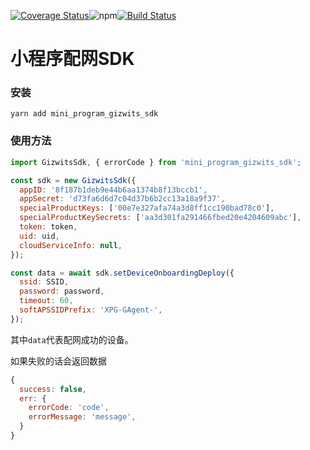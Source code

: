 <a href='https://coveralls.io/github/gizwits/mini_program_gizwits_sdk?branch=master'><img src='https://coveralls.io/repos/github/gizwits/mini_program_gizwits_sdk/badge.svg?branch=master' alt='Coverage Status' /></a><img alt="npm" src="https://img.shields.io/npm/v/mini_program_gizwits_sdk">[![Build Status](https://travis-ci.org/gizwits/mini_program_gizwits_sdk.svg?branch=master)](https://travis-ci.org/gizwits/mini_program_gizwits_sdk)

# 小程序配网SDK

### 安装

`yarn add mini_program_gizwits_sdk`

### 使用方法

```javascript
import GizwitsSdk, { errorCode } from 'mini_program_gizwits_sdk';

const sdk = new GizwitsSdk({
  appID: '8f187b1deb9e44b6aa1374b8f13bccb1',
  appSecret: 'd73fa6d6d7c04d37b6b2cc13a18a9f37',
  specialProductKeys: ['00e7e327afa74a3d8ff1cc190bad78c0'],
  specialProductKeySecrets: ['aa3d301fa291466fbed20e4204609abc'],
  token: token,
  uid: uid,
  cloudServiceInfo: null,
});

const data = await sdk.setDeviceOnboardingDeploy({
  ssid: SSID,
  password: password,
  timeout: 60,
  softAPSSIDPrefix: 'XPG-GAgent-',
});
```

其中`data`代表配网成功的设备。

如果失败的话会返回数据

```javascript
{
  success: false,
  err: {
    errorCode: 'code',
    errorMessage: 'message',
  }
}
```

